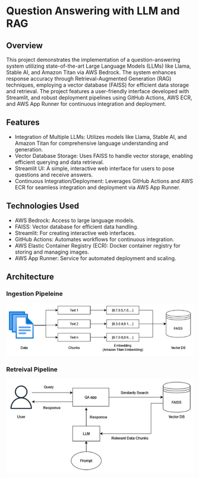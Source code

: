 # Question Answering with LLM and RAG

## Overview

This project demonstrates the implementation of a question-answering system utilizing state-of-the-art Large Language Models (LLMs) like Llama, Stable AI, and Amazon Titan via AWS Bedrock. The system enhances response accuracy through Retrieval-Augmented Generation (RAG) techniques, employing a vector database (FAISS) for efficient data storage and retrieval. The project features a user-friendly interface developed with Streamlit, and robust deployment pipelines using GitHub Actions, AWS ECR, and AWS App Runner for continuous integration and deployment.

## Features

- Integration of Multiple LLMs: Utilizes models like Llama, Stable AI, and Amazon Titan for comprehensive language understanding and generation.
- Vector Database Storage: Uses FAISS to handle vector storage, enabling efficient querying and data retrieval.
- Streamlit UI: A simple, interactive web interface for users to pose questions and receive answers.
- Continuous Integration/Deployment: Leverages GitHub Actions and AWS ECR for seamless integration and deployment via AWS App Runner.

## Technologies Used

- AWS Bedrock: Access to large language models.
- FAISS: Vector database for efficient data handling.
- Streamlit: For creating interactive web interfaces.
- GitHub Actions: Automates workflows for continuous integration.
- AWS Elastic Container Registry (ECR): Docker container registry for storing and managing images.
- AWS App Runner: Service for automated deployment and scaling.

## Architecture

### Ingestion Pipeleine

<img src="images/llm-rag-ingestion.jpg" alt="Description" width="600"/>


### Retreival Pipeline

<img src="images/llm-rag-retrieval.jpg" alt="Description" width="600"/>

